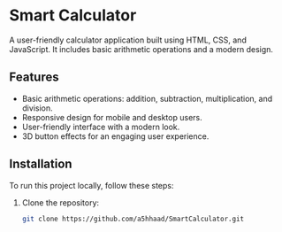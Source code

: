 # Smart Calculator

A user-friendly calculator application built using HTML, CSS, and JavaScript. It includes basic arithmetic operations and a modern design.

## Features
- Basic arithmetic operations: addition, subtraction, multiplication, and division.
- Responsive design for mobile and desktop users.
- User-friendly interface with a modern look.
- 3D button effects for an engaging user experience.

## Installation
To run this project locally, follow these steps:
1. Clone the repository:
   ```bash
   git clone https://github.com/a5hhaad/SmartCalculator.git
